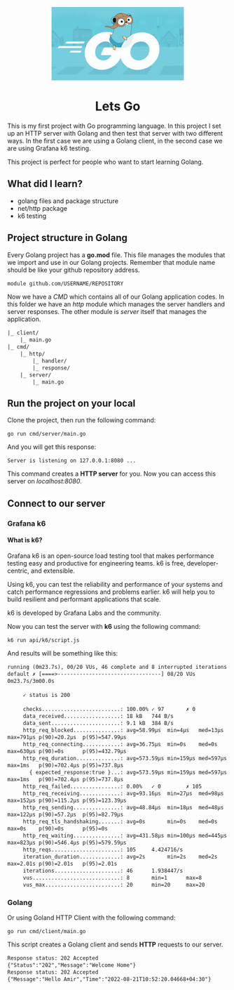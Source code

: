 <p align="center">
    <img src=".github/assets/golang.jpeg" alt="logo" />
</p>

<h1 align="center">
Lets Go
</h1>

This is my first project with Go programming language. In this project I set up an HTTP server with Golang and then
test that server with two different ways. In the first case we are using a Golang client, in the second case we are using Grafana k6 testing.

This project is perfect for people who want to start learning Golang.

## What did I learn?
- golang files and package structure
- net/http package
- k6 testing

## Project structure in Golang 
Every Golang project has a **go.mod** file. This file manages the modules that we import and use 
in our Golang projects. Remember that module name should be like your github repository address.
```
module github.com/USERNAME/REPOSITORY
```

Now we have a _CMD_ which contains all of our Golang application codes. In this folder we have an _http_ module which manages 
the server handlers and server responses. The other module is _server_ itself that manages the application.
```
|_ client/
    |_ main.go
|_ cmd/
    |_ http/
        |_ handler/
        |_ response/
    |_ server/
        |_ main.go
```

## Run the project on your local
Clone the project, then run the following command:
```shell
go run cmd/server/main.go
```

And you will get this response:
```shell 
Server is listening on 127.0.0.1:8080 ...
```

This command creates a **HTTP server** for you. Now you can access this server on _localhost:8080_.

## Connect to our server
### Grafana k6
#### What is k6?
Grafana k6 is an open-source load testing tool that makes performance testing easy and productive for engineering teams. k6 is free, developer-centric, and extensible.

Using k6, you can test the reliability and performance of your systems and catch performance regressions and problems earlier. k6 will help you to build resilient and performant applications that scale.

k6 is developed by Grafana Labs and the community.

Now you can test the server with **k6** using the following command:
```shell
k6 run api/k6/script.js
```

And results will be something like this:
```shell
running (0m23.7s), 00/20 VUs, 46 complete and 8 interrupted iterations
default ✗ [====>---------------------------------] 08/20 VUs  0m23.7s/3m00.0s

     ✓ status is 200

     checks.........................: 100.00% ✓ 97       ✗ 0   
     data_received..................: 18 kB   744 B/s
     data_sent......................: 9.1 kB  384 B/s
     http_req_blocked...............: avg=58.99µs  min=4µs   med=13µs  max=791µs p(90)=20.2µs  p(95)=547.99µs
     http_req_connecting............: avg=36.75µs  min=0s    med=0s    max=630µs p(90)=0s      p(95)=432.79µs
     http_req_duration..............: avg=573.59µs min=159µs med=597µs max=1ms   p(90)=702.4µs p(95)=737.8µs 
       { expected_response:true }...: avg=573.59µs min=159µs med=597µs max=1ms   p(90)=702.4µs p(95)=737.8µs 
     http_req_failed................: 0.00%   ✓ 0        ✗ 105 
     http_req_receiving.............: avg=93.16µs  min=27µs  med=98µs  max=152µs p(90)=115.2µs p(95)=123.39µs
     http_req_sending...............: avg=48.84µs  min=18µs  med=48µs  max=122µs p(90)=57.2µs  p(95)=82.79µs 
     http_req_tls_handshaking.......: avg=0s       min=0s    med=0s    max=0s    p(90)=0s      p(95)=0s      
     http_req_waiting...............: avg=431.58µs min=100µs med=445µs max=823µs p(90)=546.4µs p(95)=579.59µs
     http_reqs......................: 105     4.424716/s
     iteration_duration.............: avg=2s       min=2s    med=2s    max=2.01s p(90)=2.01s   p(95)=2.01s   
     iterations.....................: 46      1.938447/s
     vus............................: 8       min=1      max=8 
     vus_max........................: 20      min=20     max=20
```

### Golang 
Or using Goland HTTP Client with the following command:
```shell 
go run cmd/client/main.go
```

This script creates a Golang client and sends **HTTP** requests to our server.
```shell
Response status: 202 Accepted
{"Status":"202","Message":"Welcome Home"}
Response status: 202 Accepted
{"Message":"Hello Amir","Time":"2022-08-21T10:52:20.04668+04:30"}
```
